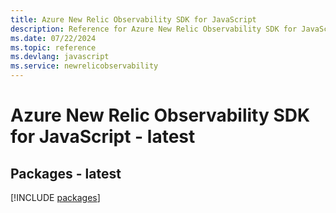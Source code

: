 ```yaml
---
title: Azure New Relic Observability SDK for JavaScript
description: Reference for Azure New Relic Observability SDK for JavaScript
ms.date: 07/22/2024
ms.topic: reference
ms.devlang: javascript
ms.service: newrelicobservability
---
```

# Azure New Relic Observability SDK for JavaScript - latest
## Packages - latest
[!INCLUDE [packages](new-relic-observability-index.md)]